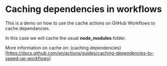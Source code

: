# Caching dependencies in workflows 

This is a demo on how to use the cache actions on GitHub Workflows to cache dependancies.

In this case we will cache the usual **node_modules** folder.

More information on cache on: (caching dependencies)[https://docs.github.com/en/actions/guides/caching-dependencies-to-speed-up-workflows]

